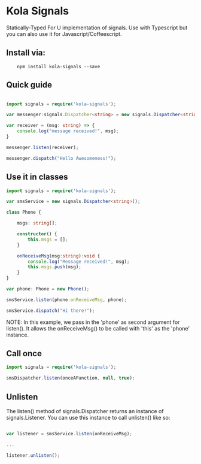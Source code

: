 # Kola Signals

Statically-Typed For U implementation of signals. Use with Typescript but you can also use it for Javascript/Coffeescript.

## Install via:

```shell
    npm install kola-signals --save
```

## Quick guide

```typescript

import signals = require('kola-signals');

var messenger:signals.Dispatcher<string> = new signals.Dispatcher<string>();

var receiver = (msg: string) => {
    console.log("message received!", msg);
}

messenger.listen(receiver);

messenger.dispatch("Hello Awesomeness!");

```

## Use it in classes

```typescript
import signals = require('kola-signals');

var smsService = new signals.Dispatcher<string>();

class Phone {

    msgs: string[];

    constructor() {
        this.msgs = [];
    }

    onReceiveMsg(msg:string):void {
        console.log("Message received!", msg);
        this.msgs.push(msg);
    }
}

var phone: Phone = new Phone();

smsService.listen(phone.onReceiveMsg, phone);

smsService.dispatch("Hi there!");
```
NOTE: In this example, we pass in the 'phone' as second argument for listen(). It allows the onReceiveMsg() to be called with 'this' as the 'phone' instance.


## Call once
```typescript
import signals = require('kola-signals');

smsDispatcher.listen(onceAFunction, null, true);
```

## Unlisten
The listen() method of signals.Dispatcher returns an instance of signals.Listener. You can use this instance to call unlisten() like so:

```typescript

var listener = smsService.listen(onReceiveMsg);

...

listener.unlisten();

```